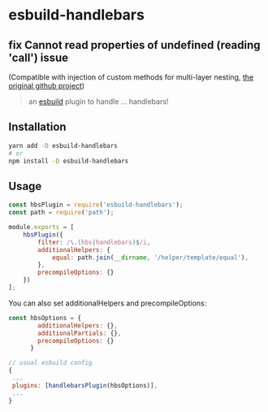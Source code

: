 # esbuild-handlebars

## fix Cannot read properties of undefined (reading 'call') issue
(Compatible with injection of custom methods for multi-layer nesting, [the original github project](https://github.com/inqnuam/esbuild-plugin-handlebars))

> an [esbuild](https://github.com/PuAlbert/esbuild-plugin-handlebars) plugin to handle ... handlebars!

## Installation

```bash
yarn add -D esbuild-handlebars
# or
npm install -D esbuild-handlebars
```

## Usage

```js
const hbsPlugin = require('esbuild-handlebars');
const path = require('path');

module.exports = [
    hbsPlugin({
		filter: /\.(hbs|handlebars)$/i,
        additionalHelpers: {
            equal: path.join(__dirname, '/helper/template/equal'),
        },
        precompileOptions: {}
    })
];

```

You can also set additionalHelpers and precompileOptions:

```js
const hbsOptions = {
        additionalHelpers: {},
        additionalPartials: {},
        precompileOptions: {}
      }

// usual esbuild config
{
 ...
 plugins: [handlebarsPlugin(hbsOptions)],
 ...
}

```
